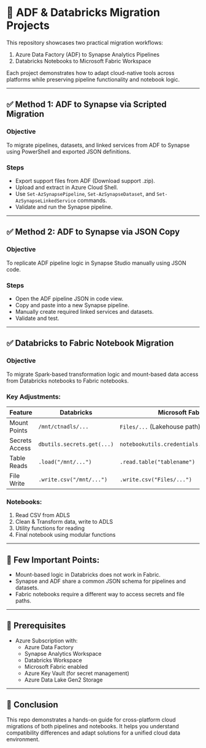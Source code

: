 # 🚀 ADF & Databricks Migration Projects

This repository showcases two practical migration workflows:
1. Azure Data Factory (ADF) to Synapse Analytics Pipelines
2. Databricks Notebooks to Microsoft Fabric Workspace

Each project demonstrates how to adapt cloud-native tools across platforms while preserving pipeline functionality and notebook logic.

---

## ✅ Method 1: ADF to Synapse via Scripted Migration

### Objective
To migrate pipelines, datasets, and linked services from ADF to Synapse using PowerShell and exported JSON definitions.

### Steps
- Export support files from ADF (Download support .zip).
- Upload and extract in Azure Cloud Shell.
- Use `Set-AzSynapsePipeline`, `Set-AzSynapseDataset`, and `Set-AzSynapseLinkedService` commands.
- Validate and run the Synapse pipeline.

---

## ✅ Method 2: ADF to Synapse via JSON Copy

### Objective
To replicate ADF pipeline logic in Synapse Studio manually using JSON code.

### Steps
- Open the ADF pipeline JSON in code view.
- Copy and paste into a new Synapse pipeline.
- Manually create required linked services and datasets.
- Validate and test.

---

## ✅ Databricks to Fabric Notebook Migration

### Objective
To migrate Spark-based transformation logic and mount-based data access from Databricks notebooks to Fabric notebooks.

### Key Adjustments:
| Feature                  | Databricks                          | Microsoft Fabric                     |
|--------------------------|-------------------------------------|--------------------------------------|
| Mount Points             | `/mnt/ctnadls/...`                  | `Files/...` (Lakehouse path)         |
| Secrets Access           | `dbutils.secrets.get(...)`          | `notebookutils.credentials.getSecret(...)` |
| Table Reads              | `.load("/mnt/...")`                 | `.read.table("tablename")`           |
| File Write               | `.write.csv("/mnt/...")`            | `.write.csv("Files/...")`            |

### Notebooks:
1. Read CSV from ADLS
2. Clean & Transform data, write to ADLS
3. Utility functions for reading
4. Final notebook using modular functions

---

## 🧠 Few Important Points:

- Mount-based logic in Databricks does not work in Fabric.
- Synapse and ADF share a common JSON schema for pipelines and datasets.
- Fabric notebooks require a different way to access secrets and file paths.

---

## 📌 Prerequisites

- Azure Subscription with:
  - Azure Data Factory
  - Synapse Analytics Workspace
  - Databricks Workspace
  - Microsoft Fabric enabled
  - Azure Key Vault (for secret management)
  - Azure Data Lake Gen2 Storage

---

## 🏁 Conclusion

This repo demonstrates a hands-on guide for cross-platform cloud migrations of both pipelines and notebooks. It helps you understand compatibility differences and adapt solutions for a unified cloud data environment.
